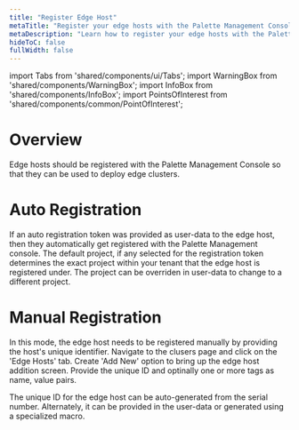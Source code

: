 ```yaml
---
title: "Register Edge Host"
metaTitle: "Register your edge hosts with the Palette Management Console"
metaDescription: "Learn how to register your edge hosts with the Palette Management Console"
hideToC: false
fullWidth: false
---
```


import Tabs from 'shared/components/ui/Tabs';
import WarningBox from 'shared/components/WarningBox';
import InfoBox from 'shared/components/InfoBox';
import PointsOfInterest from 'shared/components/common/PointOfInterest';

# Overview

Edge hosts should be registered with the Palette Management Console so that they can be used to deploy edge clusters.

# Auto Registration

If an auto registration token was provided as user-data to the edge host, then they automatically get registered with the Palette Management console. The default project, if any selected for the registration token determines the exact project within your tenant that the edge host is registered under. The project can be overriden in user-data to change to a different project.

# Manual Registration

In this mode, the edge host needs to be registered manually by providing the host's unique identifier. Navigate to the clusers page and click on the 'Edge Hosts' tab. Create 'Add New' option to bring up the edge host addition screen. Provide the unique ID and optinally one or more tags as name, value pairs.

The unique ID for the edge host can be auto-generated from the serial number. Alternately, it can be provided in the user-data or generated using a specialized macro.
